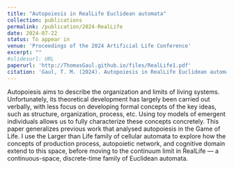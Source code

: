 ```yaml
---
title: "Autopoiesis in RealLife Euclidean automata"
collection: publications
permalink: /publication/2024-RealLife
date: 2024-07-22
status: To appear in
venue: 'Proceedings of the 2024 Artificial Life Conference'
excerpt: ""
#slidesurl: URL
paperurl: 'http://ThomasGaul.github.io/files/RealLife1.pdf'
citation: 'Gaul, T. M. (2024). Autopoiesis in RealLife Euclidean automata. <i>Proceedings of the 2024 Artificial Life Conference</i>. To appear.'
---
```


Autopoiesis aims to describe the organization and limits of living systems. Unfortunately, its theoretical development has largely been carried out verbally, with less focus on developing formal concepts of the key ideas, such as structure, organization, process, etc. Using toy models of emergent individuals allows us to fully characterize these concepts concretely. This paper generalizes previous work that analysed autopoiesis in the Game of Life. I use the Larger than Life family of cellular automata to explore how the concepts of production process, autopoietic network, and cognitive domain extend to this space, before moving to the continuum limit in RealLife &mdash; a continuous-space, discrete-time family of Euclidean automata.
